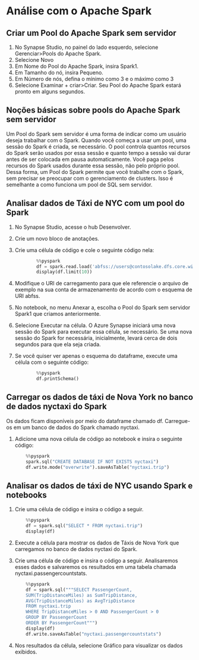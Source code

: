 # Análise com o Apache Spark

## Criar um Pool do Apache Spark sem servidor

1. No Synapse Studio, no painel do lado esquerdo, selecione Gerenciar>Pools do Apache Spark.
2. Selecione Novo
3. Em Nome do Pool do Apache Spark, insira Spark1.
4. Em Tamanho do nó, insira Pequeno.
5. Em Número de nós, defina o mínimo como 3 e o máximo como 3
6. Selecione Examinar + criar>Criar. Seu Pool do Apache Spark estará pronto em alguns segundos.

## Noções básicas sobre pools do Apache Spark sem servidor

Um Pool do Spark sem servidor é uma forma de indicar como um usuário deseja trabalhar com o Spark. Quando você começa a usar um pool, uma sessão do Spark é criada, se necessário. O pool controla quantos recursos do Spark serão usados por essa sessão e quanto tempo a sessão vai durar antes de ser colocada em pausa automaticamente. Você paga pelos recursos do Spark usados durante essa sessão, não pelo próprio pool. Dessa forma, um Pool do Spark permite que você trabalhe com o Spark, sem precisar se preocupar com o gerenciamento de clusters. Isso é semelhante a como funciona um pool de SQL sem servidor.

## Analisar dados de Táxi de NYC com um pool do Spark

1. No Synapse Studio, acesse o hub Desenvolver.
2. Crie um novo bloco de anotações.
3. Crie uma célula de código e cole o seguinte código nela:

    ```python
            %%pyspark
            df = spark.read.load('abfss://users@contosolake.dfs.core.windows.net/NYCTripSmall.parquet', format='parquet')
            display(df.limit(10))

4. Modifique o URI de carregamento para que ele referencie o arquivo de exemplo na sua conta de armazenamento de acordo com o esquema de URI abfss.

5. No notebook, no menu Anexar a, escolha o Pool do Spark sem servidor Spark1 que criamos anteriormente.

6. Selecione Executar na célula. O Azure Synapse iniciará uma nova sessão do Spark para executar essa célula, se necessário. Se uma nova sessão do Spark for necessária, inicialmente, levará cerca de dois segundos para que ela seja criada.

7. Se você quiser ver apenas o esquema do dataframe, execute uma célula com o seguinte código:

    ```python
            %%pyspark
            df.printSchema()

## Carregar os dados de táxi de Nova York no banco de dados nyctaxi do Spark

Os dados ficam disponíveis por meio do dataframe chamado df. Carregue-os em um banco de dados do Spark chamado nyctaxi.

1. Adicione uma nova célula de código ao notebook e insira o seguinte código:

    ```python
        %%pyspark
        spark.sql("CREATE DATABASE IF NOT EXISTS nyctaxi")
        df.write.mode("overwrite").saveAsTable("nyctaxi.trip")

## Analisar os dados de táxi de NYC usando Spark e notebooks

1. Crie uma célula de código e insira o código a seguir.
    
    ```python
        %%pyspark
        df = spark.sql("SELECT * FROM nyctaxi.trip")
        display(df)

2. Execute a célula para mostrar os dados de Táxis de Nova York que carregamos no banco de dados nyctaxi do Spark.
3. Crie uma célula de código e insira o código a seguir. Analisaremos esses dados e salvaremos os resultados em uma tabela chamada nyctaxi.passengercountstats.

    ```python
        %%pyspark
        df = spark.sql("""SELECT PassengerCount,
        SUM(TripDistanceMiles) as SumTripDistance,
        AVG(TripDistanceMiles) as AvgTripDistance
        FROM nyctaxi.trip
        WHERE TripDistanceMiles > 0 AND PassengerCount > 0
        GROUP BY PassengerCount
        ORDER BY PassengerCount""") 
        display(df)
        df.write.saveAsTable("nyctaxi.passengercountstats")

4. Nos resultados da célula, selecione Gráfico para visualizar os dados exibidos.